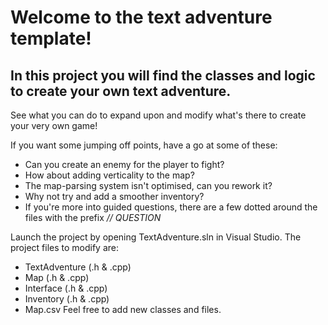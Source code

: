 # Welcome to the text adventure template!

## In this project you will find the classes and logic to create your own text adventure.

See what you can do to expand upon and modify what's there to create your very own game!

If you want some jumping off points, have a go at some of these:
- Can you create an enemy for the player to fight?
- How about adding verticality to the map?
- The map-parsing system isn't optimised, can you rework it?
- Why not try and add a smoother inventory?
- If you're more into guided questions, there are a few dotted around the files with the prefix _// QUESTION_

Launch the project by opening TextAdventure.sln in Visual Studio.
The project files to modify are:
- TextAdventure (.h & .cpp)
- Map (.h & .cpp)
- Interface (.h & .cpp)
- Inventory (.h & .cpp)
- Map.csv
Feel free to add new classes and files.
